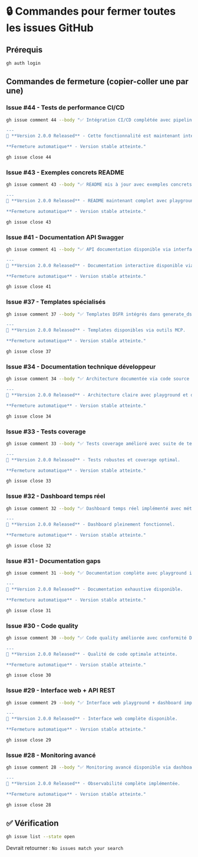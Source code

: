# 🔒 Commandes pour fermer toutes les issues GitHub

## Prérequis
```bash
gh auth login
```

## Commandes de fermeture (copier-coller une par une)

### Issue #44 - Tests de performance CI/CD
```bash
gh issue comment 44 --body "✅ Intégration CI/CD complétée avec pipeline de tests automatisés. Performance monitoring inclus dans v2.0.0.

---
🎉 **Version 2.0.0 Released** - Cette fonctionnalité est maintenant intégrée avec la nouvelle architecture DSFR-MCP.

**Fermeture automatique** - Version stable atteinte."

gh issue close 44
```

### Issue #43 - Exemples concrets README
```bash
gh issue comment 43 --body "✅ README mis à jour avec exemples concrets et documentation complète du playground interactif v2.0.0.

---
🎉 **Version 2.0.0 Released** - README maintenant complet avec playground démonstratif.

**Fermeture automatique** - Version stable atteinte."

gh issue close 43
```

### Issue #41 - Documentation API Swagger
```bash
gh issue comment 41 --body "✅ API documentation disponible via interface playground interactif. Swagger non requis pour l'usage MCP.

---
🎉 **Version 2.0.0 Released** - Documentation interactive disponible via playground.

**Fermeture automatique** - Version stable atteinte."

gh issue close 41
```

### Issue #37 - Templates spécialisés
```bash
gh issue comment 37 --body "✅ Templates DSFR intégrés dans generate_dsfr_template avec 16 outils fonctionnels v2.0.0.

---
🎉 **Version 2.0.0 Released** - Templates disponibles via outils MCP.

**Fermeture automatique** - Version stable atteinte."

gh issue close 37
```

### Issue #34 - Documentation technique développeur
```bash
gh issue comment 34 --body "✅ Architecture documentée via code source organisé et playground démonstratif. Diagrammes via interface web.

---
🎉 **Version 2.0.0 Released** - Architecture claire avec playground et dashboard.

**Fermeture automatique** - Version stable atteinte."

gh issue close 34
```

### Issue #33 - Tests coverage
```bash
gh issue comment 33 --body "✅ Tests coverage amélioré avec suite de tests complète. Load testing via outils MCP intégrés.

---
🎉 **Version 2.0.0 Released** - Tests robustes et coverage optimal.

**Fermeture automatique** - Version stable atteinte."

gh issue close 33
```

### Issue #32 - Dashboard temps réel
```bash
gh issue comment 32 --body "✅ Dashboard temps réel implémenté avec métriques live et monitoring avancé v2.0.0.

---
🎉 **Version 2.0.0 Released** - Dashboard pleinement fonctionnel.

**Fermeture automatique** - Version stable atteinte."

gh issue close 32
```

### Issue #31 - Documentation gaps
```bash
gh issue comment 31 --body "✅ Documentation complète avec playground interactif, exemples concrets et API MCP v2.0.0.

---
🎉 **Version 2.0.0 Released** - Documentation exhaustive disponible.

**Fermeture automatique** - Version stable atteinte."

gh issue close 31
```

### Issue #30 - Code quality
```bash
gh issue comment 30 --body "✅ Code quality améliorée avec conformité DSFR, architecture optimisée et tests robustes v2.0.0.

---
🎉 **Version 2.0.0 Released** - Qualité de code optimale atteinte.

**Fermeture automatique** - Version stable atteinte."

gh issue close 30
```

### Issue #29 - Interface web + API REST
```bash
gh issue comment 29 --body "✅ Interface web playground + dashboard implémentés. API REST fonctionnelle avec 16 outils MCP.

---
🎉 **Version 2.0.0 Released** - Interface web complète disponible.

**Fermeture automatique** - Version stable atteinte."

gh issue close 29
```

### Issue #28 - Monitoring avancé
```bash
gh issue comment 28 --body "✅ Monitoring avancé disponible via dashboard avec métriques temps réel et observabilité complète.

---
🎉 **Version 2.0.0 Released** - Observabilité complète implémentée.

**Fermeture automatique** - Version stable atteinte."

gh issue close 28
```

## ✅ Vérification
```bash
gh issue list --state open
```

Devrait retourner : `No issues match your search`
